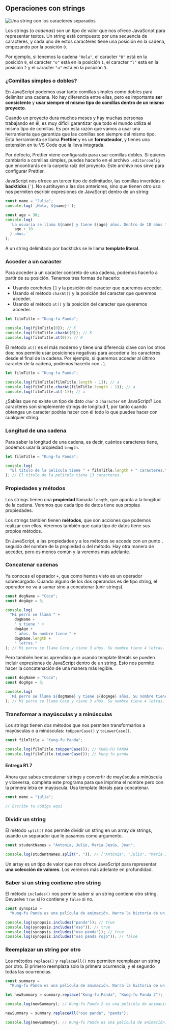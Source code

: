 ## Operaciones con strings

![Una string con los caracteres separados](/images/string.webp)

Los strings (o _cadenas_) son un tipo de valor que nos ofrece JavaScript para representar textos. Un string está compuesto por una secuencia de caracteres, y cada uno de estos caracteres tiene una posición en la cadena, empezando por la posición `0`.

Por ejemplo, si tenemos la cadena `"Hola"`, el caracter `"H"` está en la posición `0`, el caracter `"o"` está en la posición `1`, el caracter `"l"` está en la posición `2` y el caracter `"a"` está en la posición `3`.

<div class="featured">
  <h3>¿Comillas simples o dobles?</h3>

  <p>En JavaScript podemos usar tanto comillas simples como dobles para delimitar una cadena. No hay diferencia entre ellas, pero es importante <strong>ser consistente</strong> y <strong>usar siempre el mismo tipo de comillas dentro de un mismo proyecto</strong>.</p>

<p>Cuando un proyecto dura muchos meses y hay muchas personas trabajando en él, es muy difícil garantizar que todo el mundo utiliza el mismo tipo de comillas. Es por esta razón que vamos a usar una herramienta que garantiza que las comillas son siempre del mismo tipo. Esta herramienta se llama <strong>Prettier</strong> y es un <strong>formateador</strong>, y tienes una extensión en tu VS Code que la lleva integrada.</p>

<p>Por defecto, Prettier viene configurado para usar comillas dobles. Si quieres cambiarlo a comillas simples, puedes hacerlo en el archivo <code>.editorconfig</code> que encontrarás en la carpeta raíz del proyecto. Este archivo nos sirve para configurar Prettier.</p>

<p>JavaScript nos ofrece un tercer tipo de delimitador, las comillas invertidas o <strong>backticks</strong> (<code>`</code>). No sustituyen a las dos anteriores, sino que tienen otro uso: nos permiten escribir expresiones de JavaScript dentro de un string:</p>

```javascript
const name = "Julia";
console.log(`¡Hola, ${name}!`);

const age = 30;
console.log(
  `La usuaria se llama ${name} y tiene ${age} años. Dentro de 10 años tendrá ${
    age + 10
  } años.`
);
```

<p>A un string delimitado por backticks se le llama <strong>template literal</strong>.</p>

</div>

### Acceder a un caracter

Para acceder a un caracter concreto de una cadena, podemos hacerlo a partir de su posición. Tenemos tres formas de hacerlo:

- Usando corchetes `[]` y la posición del caracter que queremos acceder.
- Usando el método `charAt()` y la posición del caracter que queremos acceder.
- Usando el método `at()` y la posición del caracter que queremos acceder.

```javascript
let filmTitle = "Kung-fu Panda";

console.log(filmTitle[0]); // K
console.log(filmTitle.charAt(0)); // K
console.log(filmTitle.at(0)); // K
```

El método `at()` es el más moderno y tiene una diferencia clave con los otros dos: nos permite usar posiciones negativas para acceder a los caracteres desde el final de la cadena. Por ejemplo, si queremos acceder al último caracter de la cadena, podemos hacerlo con `-1`.

```javascript
let filmTitle = "Kung-fu Panda";

console.log(filmTitle[filmTitle.length - 1]); // a
console.log(filmTitle.charAt(filmTitle.length - 1)); // a
console.log(filmTitle.at(-1)); // a
```

¿Sabías que no existe un tipo de dato `char` o `character` en JavaScript? Los caracteres son simplemente strings de longitud 1, por tanto cuando obtengas un caracter podrás hacer con él todo lo que puedes hacer con cualquier string.

### Longitud de una cadena

Para saber la longitud de una cadena, es decir, cuántos caracteres tiene, podemos usar la propiedad `length`.

```javascript
let filmTitle = "Kung-fu Panda";

console.log(
  "El título de la película tiene " + filmTitle.length + " caracteres."
); // El título de la película tiene 13 caracteres.
```

<div class="featured">
  <h3>Propiedades y métodos</h3>

  <p>Los strings tienen una <strong>propiedad</strong> llamada <code>length</code>, que apunta a la longitud de la cadena. Veremos que cada tipo de datos tiene sus propias propiedades.</p>

  <p>Los strings también tienen <strong>métodos</strong>, que son acciones que podemos realizar con ellos. Veremos también que cada tipo de datos tiene sus propios métodos.</p>

  <p>En JavaScript, a las propiedades y a los métodos se accede con un punto <code>.</code> seguido del nombre de la propiedad o del método. Hay otra manera de acceder, pero es menos común y la veremos más adelante.</p>
</div>

### Concatenar cadenas

Ya conoces el operador `+`, que como hemos visto es un operador sobrecargado. Cuando alguno de los dos operandos es de tipo string, el operador no va a sumar sino a concatenar (unir strings).

```javascript
const dogName = "Coco";
const dogAge = 3;

console.log(
  "Mi perro se llama " +
    dogName +
    " y tiene " +
    dogAge +
    " años. Su nombre tiene " +
    dogName.length +
    " letras."
); // Mi perro se llama Coco y tiene 3 años. Su nombre tiene 4 letras.
```

Pero también hemos aprendido que usando template literals se pueden incluir expresiones de JavaScript dentro de un string. Esto nos permite hacer la concatenación de una manera más legible.

```javascript
const dogName = "Coco";
const dogAge = 3;

console.log(
  `Mi perro se llama ${dogName} y tiene ${dogAge} años. Su nombre tiene ${dogName.length} letras.`
); // Mi perro se llama Coco y tiene 3 años. Su nombre tiene 4 letras.
```

### Transformar a mayúsculas y a minúsculas

Los strings tienen dos métodos que nos permiten transformarlos a mayúsculas o a minúsculas: `toUpperCase()` y `toLowerCase()`.

```javascript
const filmTitle = "Kung-fu Panda";

console.log(filmTitle.toUpperCase()); // KUNG-FU PANDA
console.log(filmTitle.toLowerCase()); // kung-fu panda
```

#### Entrega R1.7

Ahora que sabes concatenar strings y convertir de mayúscula a minúscula y viceversa, completa este programa para que imprima el nombre pero con la primera letra en mayúscula. Usa template literals para concatenar.

```javascript
const name = "julia";

// Escribe tu código aquí
```

### Dividir un string

El método `split()` nos permite dividir un string en un array de strings, usando un separador que le pasamos como argumento.

```javascript
const studentNames = "Antonia, Julio, María Jesús, Joan";

console.log(studentNames.split(", ")); // ["Antonia", "Julio", "María Jesús", "Joan"]
```

<p>Un array es un tipo de valor que nos ofrece JavaScript para representar <strong>una colección de valores</strong>. Los veremos más adelante en profundidad.</p>

### Saber si un string contiene otro string

El método `includes()` nos permite saber si un string contiene otro string. Devuelve `true` si lo contiene y `false` si no.

```javascript
const synopsis =
  "Kung-fu Panda es una película de animación. Narra la historia de un oso panda que sueña con ser un maestro de kung-fu.";

console.log(synopsis.includes("panda")); // true
console.log(synopsis.includes("oso")); // true
console.log(synopsis.includes("oso panda")); // true
console.log(synopsis.includes("oso panda rojo")); // false
```

### Reemplazar un string por otro

Los métodos `replace()` y `replaceAll()` nos permiten reemplazar un string por otro. El primero reemplaza solo la primera ocurrencia, y el segundo todas las ocurrencias.

```javascript
const summary =
  "Kung-fu Panda es una película de animación. Narra la historia de un oso panda que sueña con ser un maestro de kung-fu. El oso panda finalmente se convierte en el maestro de kung-fu.";

let newSummary = summary.replace("Kung-fu Panda", "Kung-fu Panda 2");

console.log(newSummary); // Kung-fu Panda 2 es una película de animación. Narra la historia de un oso panda que sueña con ser un maestro de kung-fu. El oso panda finalmente se convierte en el maestro de kung-fu.

newSummary = summary.replaceAll("oso panda", "panda");

console.log(newSummary); // Kung-fu Panda es una película de animación. Narra la historia de un panda que sueña con ser un maestro de kung-fu. El panda finalmente se convierte en el maestro de kung-fu.
```
